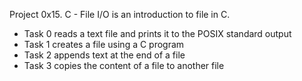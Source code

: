 Project 0x15. C - File I/O is an introduction to file in C.
- Task 0 reads a text file and prints it to the POSIX standard output
- Task 1 creates a file using a C program
- Task 2 appends text at the end of a file
- Task 3 copies the content of a file to another file

